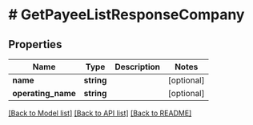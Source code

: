 # # GetPayeeListResponseCompany

## Properties

Name | Type | Description | Notes
------------ | ------------- | ------------- | -------------
**name** | **string** |  | [optional] 
**operating_name** | **string** |  | [optional] 

[[Back to Model list]](../../README.md#documentation-for-models) [[Back to API list]](../../README.md#documentation-for-api-endpoints) [[Back to README]](../../README.md)


